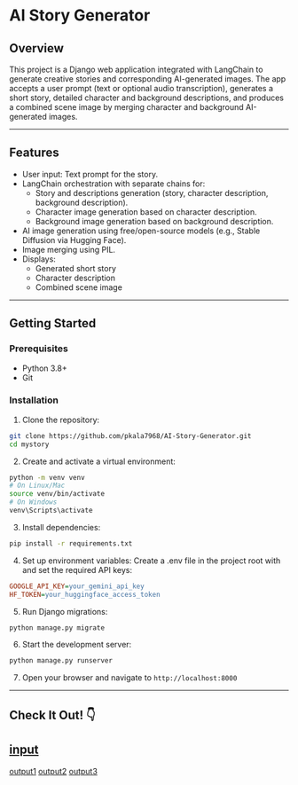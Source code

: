 # AI Story Generator
## Overview

This project is a Django web application integrated with LangChain to generate creative stories and corresponding AI-generated images. The app accepts a user prompt (text or optional audio transcription), generates a short story, detailed character and background descriptions, and produces a combined scene image by merging character and background AI-generated images.

---

## Features

- User input: Text prompt for the story.
- LangChain orchestration with separate chains for:
  - Story and descriptions generation (story, character description, background description).
  - Character image generation based on character description.
  - Background image generation based on background description.
- AI image generation using free/open-source models (e.g., Stable Diffusion via Hugging Face).
- Image merging using PIL.
- Displays:
  - Generated short story
  - Character description
  - Combined scene image

---

## Getting Started

### Prerequisites

- Python 3.8+
- Git

### Installation

1. Clone the repository:
```bash
git clone https://github.com/pkala7968/AI-Story-Generator.git
cd mystory
```

2. Create and activate a virtual environment:
```bash
python -m venv venv
# On Linux/Mac
source venv/bin/activate  
# On Windows
venv\Scripts\activate
```

3. Install dependencies:
```bash
pip install -r requirements.txt
```

4. Set up environment variables:
Create a .env file in the project root with and set the required API keys:
```ini
GOOGLE_API_KEY=your_gemini_api_key
HF_TOKEN=your_huggingface_access_token
```

5. Run Django migrations:
```bash
python manage.py migrate
```

6. Start the development server:
```bash
python manage.py runserver
```

7. Open your browser and navigate to `http://localhost:8000`

---

## Check It Out! 👇
[input](story_app/static/imgs/input.png)
---
[output1](story_app/static/imgs/op1.png)
[output2](story_app/static/imgs/op2.png)
[output3](story_app/static/imgs/op3.png)
